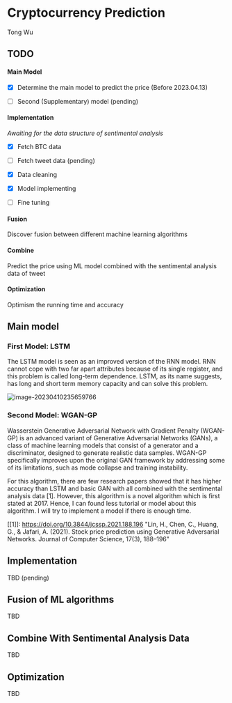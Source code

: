 # Cryptocurrency Prediction
Tong Wu

## TODO

#### Main Model

- [x] Determine the main model to predict the price (Before 2023.04.13)

- [ ] Second (Supplementary) model (pending)

#### Implementation

*Awaiting for the data structure of sentimental analysis*

- [x] Fetch BTC data

- [ ] Fetch tweet data (pending)

- [x] Data cleaning

- [x] Model implementing

- [ ] Fine tuning

#### Fusion

Discover fusion between different machine learning algorithms

#### Combine

Predict the price using ML model combined with the sentimental analysis data of tweet

#### Optimization

Optimism the running time and accuracy

## Main model

### First Model: LSTM

The LSTM model is seen as an improved version of the RNN model. RNN cannot cope with two far apart attributes because of its single register, and this problem is called long-term dependence. LSTM, as its name suggests, has long and short term memory capacity and can solve this problem.

![image-20230410235659766](https://images.wu.engineer/images/2023/04/10/image-20230410235659766.png)



### Second Model: WGAN-GP

Wasserstein Generative Adversarial Network with Gradient Penalty (WGAN-GP) is an advanced variant of Generative Adversarial Networks (GANs), a class of machine learning models that consist of a generator and a discriminator, designed to generate realistic data samples. WGAN-GP specifically improves upon the original GAN framework by addressing some of its limitations, such as mode collapse and training instability.

For this algorithm, there are few research papers showed that it has higher accuracy than LSTM and basic GAN with all combined with the sentimental analysis data [1]. However, this algorithm is a novel algorithm which is first stated at 2017. Hence, I can found less tutorial or model about this algorithm. I will try to implement a model if there is enough time.

[[1\]]: https://doi.org/10.3844/jcssp.2021.188.196	"Lin, H., Chen, C., Huang, G., &amp; Jafari, A. (2021). Stock price prediction using Generative Adversarial Networks. Journal of Computer Science, 17(3), 188–196"

## Implementation

TBD (pending)

## Fusion of ML algorithms

TBD

## Combine With Sentimental Analysis Data

TBD

## Optimization

TBD
